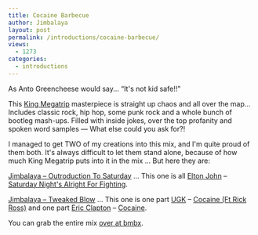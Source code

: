 ```yaml
---
title: Cocaine Barbecue
author: Jimbalaya
layout: post
permalink: /introductions/cocaine-barbecue/
views:
  - 1273
categories:
  - introductions
---
```


As Anto Greencheese would say... “It's not kid safe!!”

This [King Megatrip][2] masterpiece is straight up chaos and all over the map... Includes classic rock, hip hop, some punk rock and a whole bunch of bootleg mash-ups. Filled with inside jokes, over the top profanity and spoken word samples — What else could you ask for?!

 [2]: http://megatrip.blogspot.com "King Megatrip"

I managed to get TWO of my creations into this mix, and I'm quite proud of them both. It's always difficult to let them stand alone, because of how much King Megatrip puts into it in the mix ... But here they are:

[Jimbalaya – Outroduction To Saturday][3] ... This one is all [Elton John][4] – [Saturday Night's Alright For Fighting][5].

 [3]: http://jimbalaya.us/wp-content/uploads/2011/06/Jimbalaya-Outroduction-To-Saturday.mp3
 [4]: http://click.linksynergy.com/fs-bin/click?id=vwHUN9G4nyY&subid=&offerid=146261.1&type=10&tmpid=5573&RD_PARM1=http://itunes.apple.com/us/artist/elton-john/id54657
 [5]: http://click.linksynergy.com/fs-bin/click?id=vwHUN9G4nyY&subid=&offerid=146261.1&type=10&tmpid=5573&RD_PARM1=http://itunes.apple.com/us/album/goodbye-yellow-brick-road/id45353

[Jimbalaya – Tweaked Blow][6] ... This one is one part [UGK][7] – [Cocaine (Ft Rick Ross)][8] and one part [Eric Clapton][9] – [Cocaine][10].

 [6]: http://jimbalaya.us/wp-content/uploads/2011/06/Jimbalaya-Tweaked-Blow.mp3
 [7]: http://click.linksynergy.com/fs-bin/click?id=vwHUN9G4nyY&subid=&offerid=146261.1&type=10&tmpid=5573&RD_PARM1=http://itunes.apple.com/us/artist/ugk/id1491249
 [8]: http://click.linksynergy.com/fs-bin/click?id=vwHUN9G4nyY&subid=&offerid=146261.1&type=10&tmpid=5573&RD_PARM1=http://itunes.apple.com/us/album/ugk-underground-kingz/id260747450
 [9]: http://click.linksynergy.com/fs-bin/click?id=vwHUN9G4nyY&subid=&offerid=146261.1&type=10&tmpid=5573&RD_PARM1=http://itunes.apple.com/us/artist/eric-clapton/id123853
 [10]: http://click.linksynergy.com/fs-bin/click?id=vwHUN9G4nyY&subid=&offerid=146261.1&type=10&tmpid=5573&RD_PARM1=http://itunes.apple.com/us/album/slowhand-remastered/id128367

You can grab the entire mix [over at bmbx][11].

 [11]: http://www.bmbx.org/2009/02/cocaine-barbecue/ "King Megatrip - Cocaine Barbecue"
